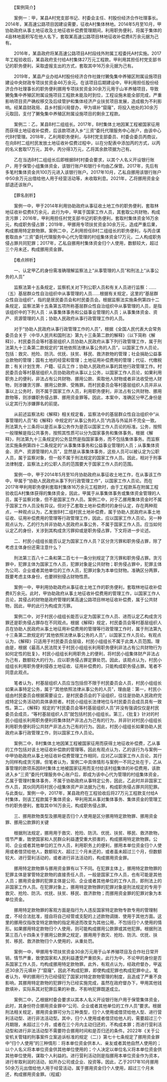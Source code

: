 　　【案例简介】

　　案例一：甲，某县A村党支部书记、村委会主任、村股份经济合作社理事长。2014年，某高速公路项目因建设需要，征收A村集体林地。2014年5月至10月，甲协助政府从事土地征收及土地征收补偿费管理期间，利用职务便利，将属于集体的4亩林地面积写在他人名下，套取某高速公路项目林地征收补偿费8万余元据为己有。

　　2016年，某县政府将某高速公路项目A村段线外附属工程委托A村实施。2017年工程验收后，某县政府支付给A村集体27万元工程款。甲利用其担任村党支部书记的职务便利，采取虚报支出的方式，套取其中16万余元据为己有。

　　2019年，某县产业办给A村股份经济合作社拨付獭兔集中养殖区附属设施项目建设中央财政专项扶贫资金46万余元。在该项目后期建设中，甲利用担任股份经济合作社理事长的职务便利挪用专项扶贫资金30余万元用于山羊养殖项目，导致獭兔集中养殖区附属设施项目工程款未能及时到位，工程设施未能全部完成，严重影响项目资产确权移交及后续管护和集体经济产业扶贫项目发展，造成极为不利影响。经某县财政局、县乡村振兴局督办，甲为填补“窟窿”，将投入他处的30余万元取回，支付了獭兔集中养殖区附属设施项目的剩余工程款。

　　案例二：乙，某县B村二组组长。2017年，B村集体土地因某工程被国家征用而获得土地征收补偿费，后该款项进入乡“三资”委托代理服务中心账户，由该中心代B村管理。2018年，乙利用职务便利，与B村党支部委员、村委会委员丙商议，在向B村二组村民发放土地征收补偿费过程中，以在分配表中添加丙的方式，以丙的名义套取17万元，其中，丙分得3万元，乙将其余款项据为己有。

　　乙在当选B村二组组长后即根据B村村委会要求，以其个人名义开设银行账户，用于保管小组集体资金，该银行账户和银行卡均由乙保管。2017年，先后有多笔村集体资金共100万元进入该银行账户。2017年10月，乙私自挪用该银行账户中50余万元出借给他人用于经营活动等，未收取利息。2021年，乙将挪用资金全部退还该账户。

　　【罪名剖析】

　　案例一中，甲于2014年利用协助政府从事征收土地工作的职务便利，套取林地征收补偿费8万余元，此行为中，甲属于国家工作人员，其套取公共财物，构成贪污罪；2016年，甲利用担任村党支部书记的职务便利，套取村集体资金16万余元，构成职务侵占罪；2019年，甲挪用专项扶贫资金30余万元，造成严重后果，构成挪用特定款物罪。案例二中，乙利用担任B村二组组长的职务便利，与丙合谋套取由乡“三资”委托代理服务中心代为管理的村组集体资金17万元，二人构成职务侵占罪共同犯罪；2017年，乙私自挪用村集体资金归个人使用，数额较大，超过三个月未还，构成挪用资金罪。

　　【难点辨析】

　　一、认定甲乙的身份需准确理解监察法上“从事管理的人员”和刑法上“从事公务的人员”

　　监察法第十五条规定，监察机关对下列公职人员和有关人员进行监察：……（五）基层群众性自治组织中从事管理的人员……根据有关规定，这里的“基层群众性自治组织”，指的是居民委员会和村民委员会。根据监察法实施条例第四十二条规定，监察法第十五条第五项所称基层群众性自治组织中从事管理的人员，是指该组织中的下列人员：从事集体事务和公益事业管理的人员；从事集体资金、资产、资源管理的人员；协助人民政府从事行政管理工作的人员。

　　对于“协助人民政府从事行政管理工作的人员”，根据《全国人民代表大会常务委员会关于〈中华人民共和国刑法〉第九十三条第二款的解释》（以下简称《解释》），村民委员会等村基层组织人员协助人民政府从事下列行政管理工作，属于刑法第九十三条第二款规定的“其他依照法律从事公务的人员”，以国家工作人员论，包括：救灾、抢险、防汛、优抚、扶贫、移民、救济款物的管理；社会捐助公益事业款物的管理；国有土地的经营和管理；土地征用补偿费用的管理；代征、代缴税款；有关计划生育、户籍、征兵工作；协助人民政府从事的其他行政管理工作。村民委员会等村基层组织人员协助政府从事以上公务，以国家工作人员论，如果利用职务上的便利，非法占有公共财物、挪用公款、索取他人财物或者非法收受他人财物，则涉嫌贪污罪、挪用公款罪、受贿罪。而村民委员会等村基层组织人员并非从事以上公务时，则不属于国家工作人员，利用职务便利，非法占有公共财物、挪用款物等，则涉嫌职务侵占罪、挪用资金罪等。因此，本案中，准确区分甲乙身份是认定其行为涉嫌罪名的前提。

　　从前述监察法和《解释》相关规定看，监察法中的基层群众性自治组织中“从事管理的人员”和《解释》中规定的“从事公务的人员”内涵与外延并不完全一致。刑法第九十三条将以是否从事公务作为是否以国家工作人员论的标准。公务，按照一般理解是指公共事务，按照其性质可以分为国家事务和集体事务。根据《解释》，刑法第九十三条规定的公务显然是指国家事务，而不包括集体事务。而监察法实施条例第四十二条规定的“从事集体事务和公益事业管理的人员；从事集体资金、资产、资源管理的人员”，显然是从事集体事务，这些人员可以被认定为公职人员，属于监察对象，但一般不属于刑法规定的国家工作人员。因此，相对于刑事法律制度，监察法上的公职人员的范围要大于国家工作人员的范围。

　　案例一中，甲于2014年5月至10月协助政府从事征收土地工作，在从事该工作中，甲属于“协助人民政府从事下列行政管理工作”，以国家工作人员论。而在2017年甲利用职务便利套取村集体16万余元工程款时，由于工程款系在附属工程验收后A村集体获得的集体资金，因此，甲属于从事集体事务或集体资金管理的人员，属于监察对象，但不是国家工作人员。案例二中，对于乙挪用集体资金时不属于国家工作人员没有异议。但对于乙套取土地补偿费时的身份认定，存在两种观点，一种观点认为，乙发放B村二组村民土地补偿费，属于协助人民政府从事土地征收、征用补偿费用的管理等行政管理工作，因此，应以国家工作人员论。另一种观点认为，乙的行为并非协助人民政府从事公务，不属于国家工作人员。应当如何认定乙的身份，关涉到其构成贪污罪抑或是职务侵占罪，下文将进一步论述。

　　二、村民小组组长能否认定为国家工作人员？区分贪污罪和职务侵占罪，除了考虑主体身份还需注意什么？

　　刑法第三百八十二条和第二百七十一条分别规定了贪污罪和职务侵占罪。贪污罪中，犯罪主体为国家工作人员，犯罪对象是公共财物；职务侵占罪中，犯罪主体为公司、企业或者其他单位的工作人员，犯罪对象为本单位财物。准确区分两罪，既要考虑主体身份，也要辨别侵占财物性质。

　　案例一中，甲利用协助政府从事征收土地工作的职务便利，套取林地征收补偿费8万余元。此时，甲协助政府从事土地征收补偿费用的管理工作，以国家工作人员论，其侵占的财物是政府管理的某高速公路项目林地征收补偿费，属于公共财物，因此，甲的此行为构成贪污罪。

　　案例二中，对于村民小组组长能否认定为国家工作人员、进而认定乙构成贪污罪还是职务侵占罪存在不同观点。根据《解释》规定，村民委员会等村基层组织人员在协助人民政府从事土地征用补偿费用的管理等行政管理工作时，属于刑法第九十三条第二款规定的“其他依照法律从事公务的人员”，以国家工作人员论。有观点认为，《解释》只适用于村民委员会层级，村民小组组长不属于此类人员范围。理由是，根据《最高人民法院关于村民小组组长利用职务便利非法占有公共财物行为如何定性的批复》，村民小组组长利用职务上的便利，将村民小组集体财产非法占为己有，数额较大的行为，应以职务侵占罪定罪处罚。因此，该观点认为，村民小组组长利用职务便利侵吞土地征收、征用补偿费的，只能构成职务侵占罪。笔者不同意此观点。

　　笔者认为，村基层组织人员应当包括但不限于村民委员会人员，村民小组组长如果从事特定公务，属于“其他依照法律从事公务的人员”，理由是：第一，村民小组由村民委员会根据需要设立，是村民委员会的下设组织，往往是协助人民政府完成特定公务活动的具体承担者。村民小组组长法律地位与村民委员会成员具有一致性。第二，《解释》规定的“村民委员会等村基层组织人员”并没有强调仅仅是村民委员会成员，“等村基层组织人员”就包括村民小组组长。第三，《批复》针对的村民小组组长利用职务便利将集体财产非法占为己有的行为，并非针对村民小组组长利用职务便利将公共财产非法占为己有的行为。因此，村民小组组长如果协助人民政府从事行政管理工作，则以国家工作人员论。

　　案例二中，B村集体土地因某工程被国家征用而获得土地征收补偿费，乙从事的工作包括对该土地征收补偿款的管理等。因此有观点认为，乙的该行为与案例一中甲协助政府从事土地征收补偿费管理工作相同，应对乙以国家工作人员论，其行为同样构成贪污罪。但笔者认为，案例二中具体情形与案例一不同之处在于，乙从事管理的款项系因B村集体土地被国家征用而支付给该村组集体的补偿费用，该款进入乡“三资”委托代理服务中心账户后，即成为该中心代为管理的村组集体资金，乙属于管理村集体事务，不属于协助政府从事特定公务，因此，乙此时并非国家工作人员，其伙同丙将村民小组集体资产非法据为己有，构成职务侵占罪共同犯罪。与此类似，案例一中，2017年，某县政府在工程验收后将27万元工程款支付给A村集体，则该工程款属于集体资金，甲利用其从事对集体事务、集体资金的管理工作的职务便利，套取其中16万余元，构成职务侵占罪。

　　三、挪用款物类型及挪用是否归个人使用是区分挪用特定款物罪、挪用资金罪、挪用公款罪的关键

　　根据刑法规定，挪用用于救灾、抢险、防汛、优抚、扶贫、移民、救济款物，情节严重，致使国家和人民群众利益遭受重大损害的，构成挪用特定款物罪。公司、企业或者其他单位的工作人员，利用职务上的便利，挪用本单位资金归个人使用或者借贷给他人，数额较大、超过三个月未还的，或者虽未超过三个月，但数额较大、进行营利活动的，或者进行非法活动的，构成挪用资金罪。

　　挪用特定款物罪与挪用资金罪有以下不同。在犯罪主体上，挪用特定款物罪的犯罪主体是掌管特定款物的直接责任人员，一般是国家工作人员，也有可能是其他人员；挪用资金罪的犯罪主体是公司、企业或者其他单位的工作人员，即刑法上的非国家工作人员。在犯罪对象上，挪用特定款物罪的犯罪对象是刑法规定的专用于救灾、抢险、防汛、优抚、扶贫、移民、救济款物；而挪用资金罪的犯罪对象为本单位资金。

　　挪用特定款物罪的客观方面是指行为人违反国家特定款物专款专用的管理制度，不经合法批准，擅自将自己经管或支配的上述款物调拨、使用于其他方面。这里的挪用仅指改变特定款物的指定用途而改变为其他公用，不包括归个人使用的情形。如果挪用特定款物归个人使用，则可能构成挪用公款罪或其他犯罪。根据刑法第三百八十四条关于挪用公款罪之规定，挪用用于救灾、抢险、防汛、优抚、扶贫、移民、救济款物归个人使用的，从重处罚。

　　案例一中，甲挪用专项扶贫资金30余万元用于山羊养殖项目及合作社日常开销，情节严重，致使国家和人民利益遭受严重损失，此行为中，不论甲的身份是否系国家工作人员，均构成挪用特定款物罪。此外，有观点认为，经政府督办，甲返还30余万元填补了“窟窿”，因此不构成犯罪，即使构成犯罪也构成犯罪中止。笔者认为，甲的挪用行为已经侵犯了国家对特定款物管理的制度，且造成了严重不良影响，其挪用特定款物的犯罪行为已经实施完成，虽然在政府督办下，甲用其他钱款填补，实际系其对犯罪后果的补救，不影响犯罪既遂成立。

　　案例二中，乙根据村委会要求以其本人名义开设银行账户用于保管集体资金，此时，其身份符合挪用资金罪中“公司、企业或者其他单位的工作人员”要求。根据刑法相关规定，挪用资金罪可分为三种类型，归个人使用或借贷给他人型、进行营利活动型、进行非法活动型。其中，归个人使用或者借贷给他人的，需要超过三个月期限，未超过三个月，或者在三个月内主动归还的，不构成本罪；而进行营利活动型和进行非法活动型不需要符合挪用时间和是否归还的条件。2022年《关于公安机关管辖的刑事案件立案追诉标准的规定（二）》第七十七条规定了挪用资金罪中“归个人使用”的三种情形：将本单位资金供本人、亲友或者其他自然人使用的；以个人名义将本单位资金供其他单位使用的；个人决定以单位名义将本单位资金供其他单位使用，谋取个人利益的。进行营利活动则是指挪用本单位资金作为资本，进行牟取利润的活动，如开办公司或企业、投资等。因此，乙于2017年10月挪用50余万元出借给他人用于经营活动，属于挪用资金归个人使用，超过三个月未还，构成挪用资金罪。（程威）